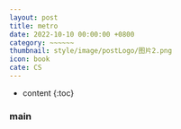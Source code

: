 ```yaml
---
layout: post
title: metro
date: 2022-10-10 00:00:00 +0800
category: ~~~~~~
thumbnail: style/image/postLogo/图片2.png
icon: book
cate: CS
---
```



* content
{:toc}


### main

<!-- <iframe src="/jsgame_project/metro/index.html" width="1000px"></iframe> -->
<script>
    location="/jsfun/metro/index.html"
</script>


